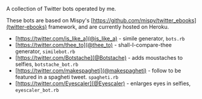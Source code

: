 A collection of Twitter bots operated by me.

These bots are based on Mispy's [https://github.com/mispy/twitter_ebooks](twitter-ebooks) framework,
and are currently hosted on Heroku.

- [https://twitter.com/is_like_a](@is_like_a) - simile generator, `bots.rb`
- [https://twitter.com/thee_to](@thee_to) - shall-I-compare-thee generator, `similebot.rb`
- [https://twitter.com/Botstache](@Botstache) - adds moustaches to selfies, `botstache_bot.rb`
- [https://twitter.com/makespagheti](@makespagheti) - follow to be featured in a spagheti tweet. `spagheti.rb`
- [https://twitter.com/Eyescaler](@Eyescaler) - enlarges eyes in selfies, `eyescaler_bot.rb`
